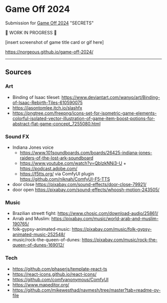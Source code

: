 # Game Off 2024

Submission for [Game Off 2024](https://itch.io/jam/game-off-2024) "SECRETS"

🚧 WORK IN PROGRESS 🚧

[insert screenshot of game title card or gif here]

https://norgeous.github.io/game-off-2024/

---

## Sources

### Art

- Binding of Isaac tileset: https://www.deviantart.com/wanyo/art/Binding-of-Isaac-Rebirth-Tiles-610590075
- https://jasontomlee.itch.io/slashfx
- https://pngtree.com/freepng/icons-set-for-isometric-game-elements-colorful-isolated-vector-illustration-of-game-item-boost-potions-for-abstract-flat-game-concept_7255080.html

### Sound FX

- Indiana Jones voice
  - https://www.101soundboards.com/boards/26425-indiana-jones-raiders-of-the-lost-ark-soundboard
  - https://www.youtube.com/watch?v=QbIzkNNi3-U + https://podcast.adobe.com/
  - https://f5tts.org/ via ComfyUI plugin https://github.com/niknah/ComfyUI-F5-TTS
- door close https://pixabay.com/sound-effects/door-close-79921/
- door open https://pixabay.com/sound-effects/whoosh-motion-243505/

### Music

- Brazilian streett fight: https://www.chosic.com/download-audio/25861/
- Arrab and Muslim: https://pixabay.com/music/world-arab-and-muslim-190765/
- folk-gypsy-animated-music: https://pixabay.com/music/folk-gypsy-animated-music-252548/
- music/rock-the-queen-of-dunes: https://pixabay.com/music/rock-the-queen-of-dunes-169012/

### Tech

- https://github.com/phaserjs/template-react-ts
- https://react-icons.github.io/react-icons/
- https://github.com/comfyanonymous/ComfyUI
- https://www.mapeditor.org/
- https://github.com/mikewesthad/navmesh/tree/master?tab=readme-ov-file
